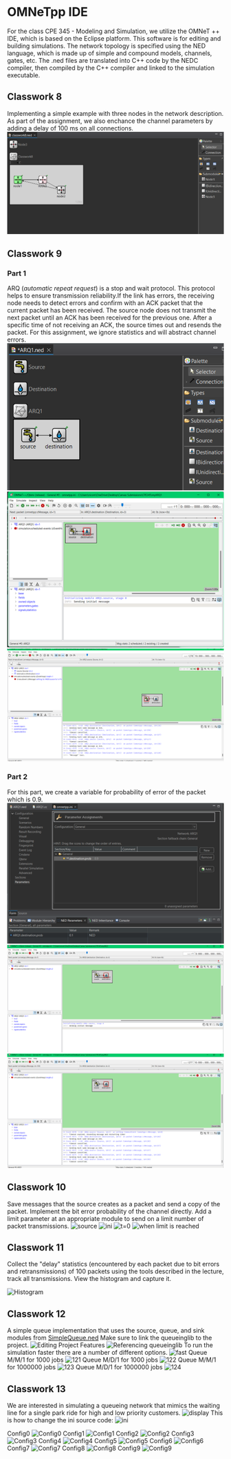 # OMNeTpp IDE
For the class CPE 345 - Modeling and Simulation, we utilize the OMNeT ++ IDE, which is based on the Eclipse platform. This software is for editing and building simulations. The network topology is specified using the NED language, which is made up of simple and compound models, channels, gates, etc. The .ned files are translated into C++ code by the NEDC compiler, then compiled by the C++ compiler and linked to the simulation executable.

## Classwork 8
Implementing a simple example with three nodes in the network description. As part of the assignment, we also enchance the channel parameters by adding a delay of 100 ms on all connections.  
![3 Nodes](https://github.com/nicomcd/OMNeT/blob/main/src/Classwork8.png)

## Classwork 9
### Part 1 
ARQ (*automatic repeat request*) is a stop and wait protocol. This protocol helps to ensure transmission reliability.If the link has errors, the receiving node needs to detect errors and confirm with an ACK packet that the current packet has been received. The source node does not transmit the next packet until an ACK has been received for the previous one. After a specific time of not receiving an ACK, the source times out and resends the packet. 
For this assignment, we ignore statistics and will abstract channel errors.
![myARQ1 Model](https://github.com/nicomcd/OMNeT/blob/main/src/classwork91.png)
![myARQ1 t=0](https://github.com/nicomcd/OMNeT/blob/main/src/classwork92.png)
![myARQ1 t=10](https://github.com/nicomcd/OMNeT/blob/main/src/classwork93.png)

### Part 2
For this part, we create a variable for probability of error of the packet which is 0.9.
![myARQ1 probability ini file](https://github.com/nicomcd/OMNeT/blob/main/src/classwork9ini.png)
![myARQ1 probability t=0](https://github.com/nicomcd/OMNeT/blob/main/src/classwork9t0.png)
![myARQ1 probability t=10](https://github.com/nicomcd/OMNeT/blob/main/src/classwork9t10.png)

## Classwork 10
Save messages that the source creates as a packet and send a copy of the packet. Implement the bit error probability of the channel directly. Add a limit parameter at an appropriate module to send on a limit number of packet transmissions.
![source](https://github.com/nicomcd/OMNeTpp/assets/35404943/2d3d5f87-52d5-47a2-a9dc-b532a23c8e62)
![ini](https://github.com/nicomcd/OMNeTpp/assets/35404943/e64f43e2-c4a1-40ae-9973-fe63e26613b6)
![t=0](https://github.com/nicomcd/OMNeTpp/assets/35404943/4ebc9d35-3d7a-4484-a698-fa3c3897b03f)
![when limit is reached](https://github.com/nicomcd/OMNeTpp/assets/35404943/f60fcee6-b663-460b-802e-35b7a56f313e)

## Classwork 11
Collect the "delay" statistics (encountered by each packet due to bit errors and retransmissions) of 100 packets using the tools described in the lecture, track all transmissions. View the histogram and capture it.

![Histogram](https://github.com/nicomcd/OMNeTpp/assets/35404943/56423178-8158-4f21-b561-399752fec159)

## Classwork 12
A simple queue implementation that uses the source, queue, and sink modules from [SimpleQueue.ned](https://github.com/omnetpp/omnetpp/tree/master/samples)
Make sure to link the queueinglib to the project.
![Editing Project Features](https://github.com/nicomcd/OMNeTpp/assets/35404943/3af62b70-548e-47b5-85ec-22f78e97226c)
![Referencing queueinglib](https://github.com/nicomcd/OMNeTpp/assets/35404943/bc48e090-e991-4425-9478-922f56a8307d)
To run the simulation faster there are a number of different options.
![fast](https://github.com/nicomcd/OMNeTpp/assets/35404943/eb296aef-6274-414c-ade4-62b2f4ca61b6)
Queue M/M/1 for 1000 jobs
![121](https://github.com/nicomcd/OMNeTpp/assets/35404943/022388d0-4c9f-41ff-9707-af83121edc95)
Queue M/D/1 for 1000 jobs
![122](https://github.com/nicomcd/OMNeTpp/assets/35404943/601cf548-912e-4e5d-bb51-0d87d5793ffc)
Queue M/M/1 for 1000000 jobs
![123](https://github.com/nicomcd/OMNeTpp/assets/35404943/4f142a76-b7e2-4868-b60a-1341f17ce615)
Queue M/D/1 for 1000000 jobs
![124](https://github.com/nicomcd/OMNeTpp/assets/35404943/4c5d564b-fca8-4929-a008-b48d7b32143a)

## Classwork 13
We are interested in simulating a queueing network that mimics the waiting line for a single park ride for high and low priority customers.
![display](https://github.com/nicomcd/OMNeTpp/assets/35404943/0d7efe78-453c-4f01-bfa4-3df8608a1bfa)
This is how to change the ini source code:
![ini](https://github.com/nicomcd/OMNeTpp/assets/35404943/6553d352-357a-4c2e-baac-57b9de0dadce)

Config0
![Config0](https://github.com/nicomcd/OMNeTpp/assets/35404943/3acdf229-bb82-4419-84fe-bb73a1445263)
Config1
![Config1](https://github.com/nicomcd/OMNeTpp/assets/35404943/34eb905d-fbe0-471e-b303-845bca76d6f3)
Config2
![Config2](https://github.com/nicomcd/OMNeTpp/assets/35404943/cf472124-e3d6-4fed-b9bb-b7b1dfd4af41)
Config3
![Config3](https://github.com/nicomcd/OMNeTpp/assets/35404943/89da3c7d-3871-4285-9fc0-19b12080740c)
Config4
![Config4](https://github.com/nicomcd/OMNeTpp/assets/35404943/307f9f29-2f88-4bae-9730-014c7e7c7819)
Config5
![Config5](https://github.com/nicomcd/OMNeTpp/assets/35404943/18eab57a-e139-46ab-8076-5b202bab1f7c)
Config6
![Config6](https://github.com/nicomcd/OMNeTpp/assets/35404943/f04f75a5-336d-49af-8cb7-b979f51fd0ce)
Config7
![Config7](https://github.com/nicomcd/OMNeTpp/assets/35404943/a0b88c84-84f2-4fda-8305-c03b73e97151)
Config8
![Config8](https://github.com/nicomcd/OMNeTpp/assets/35404943/eebd1cf4-ab02-4126-a20e-e2a60dda51ac)
Config9
![Config9](https://github.com/nicomcd/OMNeTpp/assets/35404943/95953193-b8a6-461e-9ca8-fd58450c3f67)
